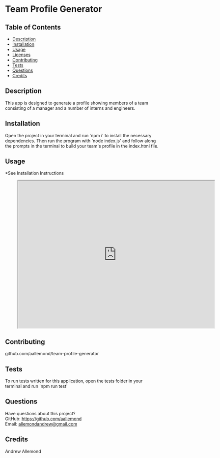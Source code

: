 # Team Profile Generator
  
  ## Table of Contents
  * [Description](#description)
  * [Installation](#installation)
  * [Usage](#usage)
  * [Licenses](#licenses)
  * [Contributing](#contributing)
  * [Tests](#tests)
  * [Questions](#questions)
  * [Credits](#credits)
  ## Description
  This app is designed to generate a profile showing members of a team consisting of a manager and a number of interns and engineers.
  ## Installation
  Open the project in your terminal and run 'npm i' to install the necessary dependencies. Then run the program with 'node index.js' and follow along the prompts in the terminal to build your team's profile in the index.html file.

  ## Usage
  *See Installation Instructions

  <figure class="video_container">
  <iframe src="https://drive.google.com/file/d/10EN_2bVIHqjQVhMXSMJdxC3zv8szSwPA/preview" width="640" height="480"></iframe>
</figure>
  
  ## Contributing
  github.com/aallemond/team-profile-generator
  ## Tests
  To run tests written for this application, open the tests folder in your terminal and run 'npm run test'
  ## Questions
  Have questions about this project?  
  GitHub: https://github.com/aallemond  
  Email: allemondandrew@gmail.com
  ## Credits
  Andrew Allemond